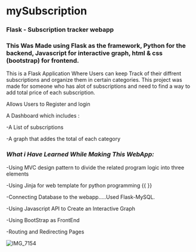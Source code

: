 # mySubscription  
### Flask - Subscription tracker webapp 


### This Was Made using Flask as the framework, Python for the backend, Javascript for interactive graph, html & css (bootstrap) for frontend. 
 
  
 

This is a Flask Application Where Users can keep Track of their diffrent subscriptions and organize them in certain categories. This project was made for someone who has alot of subscriptions and need to find a way to add total price of each subscription.
 
Allows Users to Register and login  

A Dashboard which includes :
	
-A List of subscriptions  

-A graph that addes the total of each category 
 
   
  
  
  ### ***What i Have Learned While Making This WebApp:***
  
  
  -Using MVC design pattern to divide the related program logic into three elements
  
  -Using Jinja for web template for python programming {{ }}
  
  -Connecting Database to the webapp.....Used Flask-MySQL.
  
  -Using Javascript API to Create an Interactive Graph
  
  -Using BootStrap as FrontEnd
  
  -Routing and Redirecting Pages
  
  
![IMG_7154](https://user-images.githubusercontent.com/30800909/143984101-aea68067-6cef-4f28-9a8f-8e0482afe962.JPG)
